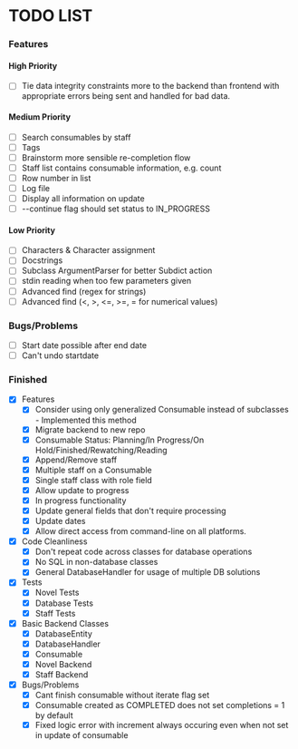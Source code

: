 # TODO LIST
### Features
#### High Priority
- [ ] Tie data integrity constraints more to the backend than frontend with appropriate errors being sent and handled for bad data.
#### Medium Priority
- [ ] Search consumables by staff
- [ ] Tags
- [ ] Brainstorm more sensible re-completion flow
- [ ] Staff list contains consumable information, e.g. count
- [ ] Row number in list
- [ ] Log file
- [ ] Display all information on update
- [ ] --continue flag should set status to IN_PROGRESS
#### Low Priority
- [ ] Characters & Character assignment
- [ ] Docstrings
- [ ] Subclass ArgumentParser for better Subdict action
- [ ] stdin reading when too few parameters given
- [ ] Advanced find (regex for strings)
- [ ] Advanced find (<, >, <=, >=, = for numerical values)
### Bugs/Problems
- [ ] Start date possible after end date
- [ ] Can't undo startdate

### Finished
- [x] Features
    - [x] Consider using only generalized Consumable instead of subclasses - Implemented this method
    - [x] Migrate backend to new repo
    - [x] Consumable Status: Planning/In Progress/On Hold/Finished/Rewatching/Reading
    - [x] Append/Remove staff
    - [x] Multiple staff on a Consumable
    - [x] Single staff class with role field
    - [x] Allow update to progress
    - [x] In progress functionality
    - [x] Update general fields that don't require processing
    - [x] Update dates
    - [x] Allow direct access from command-line on all platforms.
- [x] Code Cleanliness
    - [x] Don't repeat code across classes for database operations
    - [x] No SQL in non-database classes
    - [x] General DatabaseHandler for usage of multiple DB solutions
- [x] Tests
    - [x] Novel Tests
    - [x] Database Tests
    - [x] Staff Tests
- [x] Basic Backend Classes
    - [x] DatabaseEntity
    - [x] DatabaseHandler
    - [x] Consumable
    - [x] Novel Backend
    - [x] Staff Backend
- [x] Bugs/Problems
    - [x] Cant finish consumable without iterate flag set
    - [x] Consumable created as COMPLETED does not set completions = 1 by default
    - [x] Fixed logic error with increment always occuring even when not set in update of consumable